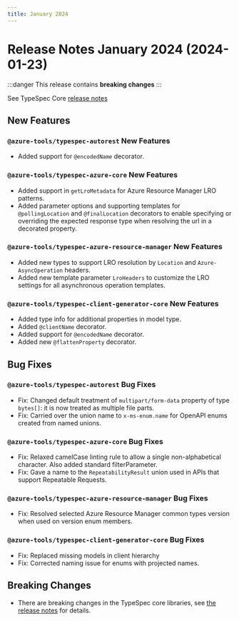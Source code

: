 ```yaml
---
title: January 2024
---
```


# Release Notes January 2024 (2024-01-23)

:::danger
This release contains **breaking changes**
:::

See TypeSpec Core [release notes](https://typespec.io/docs/release-notes/release-2024-01-23)

## New Features

### `@azure-tools/typespec-autorest` New Features

- Added support for `@encodedName` decorator.

### `@azure-tools/typespec-azure-core` New Features

- Added support in `getLroMetadata` for Azure Resource Manager LRO patterns.
- Added parameter options and supporting templates for `@pollingLocation` and `@finalLocation` decorators to enable specifying or overriding the expected response type when resolving the url in a decorated property.

### `@azure-tools/typespec-azure-resource-manager` New Features

- Added new types to support LRO resolution by `Location` and `Azure-AsyncOperation` headers.
- Added new template parameter `LroHeaders` to customize the LRO settings for all asynchronous operation templates.

### `@azure-tools/typespec-client-generator-core` New Features

- Added type info for additional properties in model type.
- Added `@clientName` decorator.
- Added support for `@encodedName` decorator.
- Added new `@flattenProperty` decorator.

## Bug Fixes

### `@azure-tools/typespec-autorest` Bug Fixes

- Fix: Changed default treatment of `multipart/form-data` property of type `bytes[]`: it is now treated as multiple file parts.
- Fix: Carried over the union name to `x-ms-enum.name` for OpenAPI enums created from named unions.

### `@azure-tools/typespec-azure-core` Bug Fixes

- Fix: Relaxed camelCase linting rule to allow a single non-alphabetical character. Also added standard filterParameter.
- Fix: Gave a name to the `RepeatabilityResult` union used in APIs that support Repeatable Requests.

### `@azure-tools/typespec-azure-resource-manager` Bug Fixes

- Fix: Resolved selected Azure Resource Manager common types version when used on version enum members.

### `@azure-tools/typespec-client-generator-core` Bug Fixes

- Fix: Replaced missing models in client hierarchy
- Fix: Corrected naming issue for enums with projected names.

## Breaking Changes

- There are breaking changes in the TypeSpec core libraries, see [the release notes](https://typespec.io/docs/release-notes/release-2024-01-23) for details.
